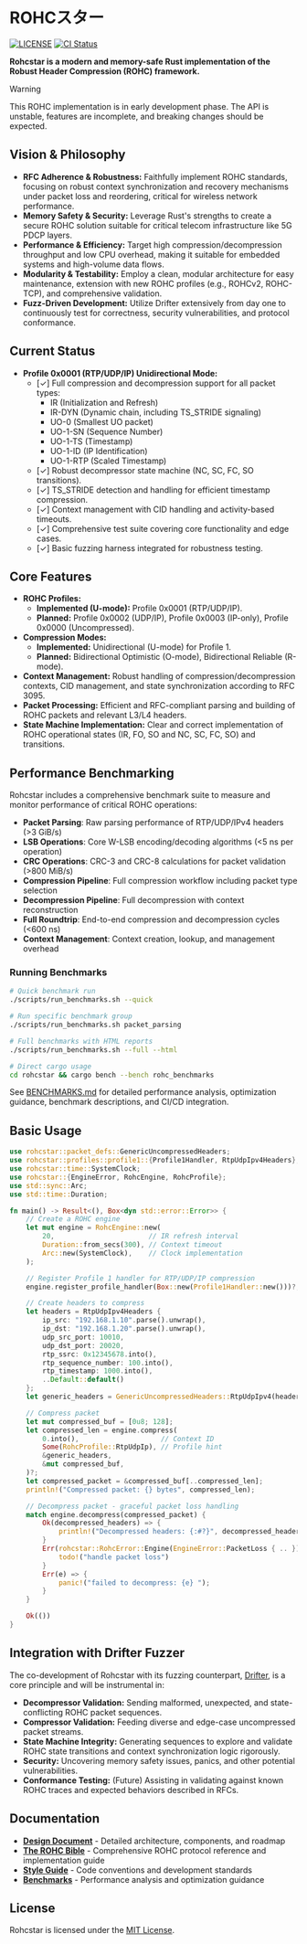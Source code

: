 # ROHCスター

[![LICENSE](https://img.shields.io/badge/license-MIT-blue.svg)](LICENSE)
[![CI Status](https://github.com/mitander/rohcstar/actions/workflows/ci.yml/badge.svg)](https://github.com/mitander/rohcstar/actions)

**Rohcstar is a modern and memory-safe Rust implementation of the Robust Header Compression (ROHC) framework.**

> [!WARNING]
> This ROHC implementation is in early development phase.
> The API is unstable, features are incomplete, and breaking changes should be expected.

## Vision & Philosophy

*   **RFC Adherence & Robustness:** Faithfully implement ROHC standards, focusing on robust context synchronization and recovery mechanisms under packet loss and reordering, critical for wireless network performance.
*   **Memory Safety & Security:** Leverage Rust's strengths to create a secure ROHC solution suitable for critical telecom infrastructure like 5G PDCP layers.
*   **Performance & Efficiency:** Target high compression/decompression throughput and low CPU overhead, making it suitable for embedded systems and high-volume data flows.
*   **Modularity & Testability:** Employ a clean, modular architecture for easy maintenance, extension with new ROHC profiles (e.g., ROHCv2, ROHC-TCP), and comprehensive validation.
*   **Fuzz-Driven Development:** Utilize Drifter extensively from day one to continuously test for correctness, security vulnerabilities, and protocol conformance.

## Current Status

*   **Profile 0x0001 (RTP/UDP/IP) Unidirectional Mode:**
    *   [✓] Full compression and decompression support for all packet types:
        *   IR (Initialization and Refresh)
        *   IR-DYN (Dynamic chain, including TS_STRIDE signaling)
        *   UO-0 (Smallest UO packet)
        *   UO-1-SN (Sequence Number)
        *   UO-1-TS (Timestamp)
        *   UO-1-ID (IP Identification)
        *   UO-1-RTP (Scaled Timestamp)
    *   [✓] Robust decompressor state machine (NC, SC, FC, SO transitions).
    *   [✓] TS_STRIDE detection and handling for efficient timestamp compression.
    *   [✓] Context management with CID handling and activity-based timeouts.
    *   [✓] Comprehensive test suite covering core functionality and edge cases.
    *   [✓] Basic fuzzing harness integrated for robustness testing.

## Core Features

*   **ROHC Profiles:**
    *   **Implemented (U-mode):** Profile 0x0001 (RTP/UDP/IP).
    *   **Planned:** Profile 0x0002 (UDP/IP), Profile 0x0003 (IP-only), Profile 0x0000 (Uncompressed).
*   **Compression Modes:**
    *   **Implemented:** Unidirectional (U-mode) for Profile 1.
    *   **Planned:** Bidirectional Optimistic (O-mode), Bidirectional Reliable (R-mode).
*   **Context Management:** Robust handling of compression/decompression contexts, CID management, and state synchronization according to RFC 3095.
*   **Packet Processing:** Efficient and RFC-compliant parsing and building of ROHC packets and relevant L3/L4 headers.
*   **State Machine Implementation:** Clear and correct implementation of ROHC operational states (IR, FO, SO and NC, SC, FC, SO) and transitions.

## Performance Benchmarking

Rohcstar includes a comprehensive benchmark suite to measure and monitor performance of critical ROHC operations:

*   **Packet Parsing**: Raw parsing performance of RTP/UDP/IPv4 headers (>3 GiB/s)
*   **LSB Operations**: Core W-LSB encoding/decoding algorithms (<5 ns per operation)
*   **CRC Operations**: CRC-3 and CRC-8 calculations for packet validation (>800 MiB/s)
*   **Compression Pipeline**: Full compression workflow including packet type selection
*   **Decompression Pipeline**: Full decompression with context reconstruction
*   **Full Roundtrip**: End-to-end compression and decompression cycles (<600 ns)
*   **Context Management**: Context creation, lookup, and management overhead

### Running Benchmarks

```bash
# Quick benchmark run
./scripts/run_benchmarks.sh --quick

# Run specific benchmark group
./scripts/run_benchmarks.sh packet_parsing

# Full benchmarks with HTML reports
./scripts/run_benchmarks.sh --full --html

# Direct cargo usage
cd rohcstar && cargo bench --bench rohc_benchmarks
```

See [BENCHMARKS.md](docs/BENCHMARKS.md) for detailed performance analysis, optimization guidance, benchmark descriptions, and CI/CD integration.

## Basic Usage

```rust
use rohcstar::packet_defs::GenericUncompressedHeaders;
use rohcstar::profiles::profile1::{Profile1Handler, RtpUdpIpv4Headers};
use rohcstar::time::SystemClock;
use rohcstar::{EngineError, RohcEngine, RohcProfile};
use std::sync::Arc;
use std::time::Duration;

fn main() -> Result<(), Box<dyn std::error::Error>> {
    // Create a ROHC engine
    let mut engine = RohcEngine::new(
        20,                       // IR refresh interval
        Duration::from_secs(300), // Context timeout
        Arc::new(SystemClock),    // Clock implementation
    );

    // Register Profile 1 handler for RTP/UDP/IP compression
    engine.register_profile_handler(Box::new(Profile1Handler::new()))?;

    // Create headers to compress
    let headers = RtpUdpIpv4Headers {
        ip_src: "192.168.1.10".parse().unwrap(),
        ip_dst: "192.168.1.20".parse().unwrap(),
        udp_src_port: 10010,
        udp_dst_port: 20020,
        rtp_ssrc: 0x12345678.into(),
        rtp_sequence_number: 100.into(),
        rtp_timestamp: 1000.into(),
        ..Default::default()
    };
    let generic_headers = GenericUncompressedHeaders::RtpUdpIpv4(headers);

    // Compress packet
    let mut compressed_buf = [0u8; 128];
    let compressed_len = engine.compress(
        0.into(),                    // Context ID
        Some(RohcProfile::RtpUdpIp), // Profile hint
        &generic_headers,
        &mut compressed_buf,
    )?;
    let compressed_packet = &compressed_buf[..compressed_len];
    println!("Compressed packet: {} bytes", compressed_len);

    // Decompress packet - graceful packet loss handling
    match engine.decompress(compressed_packet) {
        Ok(decompressed_headers) => {
            println!("Decompressed headers: {:#?}", decompressed_headers);
        }
        Err(rohcstar::RohcError::Engine(EngineError::PacketLoss { .. })) => {
            todo!("handle packet loss")
        }
        Err(e) => {
            panic!("failed to decompress: {e} ");
        }
    }

    Ok(())
}
```

## Integration with Drifter Fuzzer

The co-development of Rohcstar with its fuzzing counterpart, [Drifter](https://github.com/mitander/drifter), is a core principle and will be instrumental in:
*   **Decompressor Validation:** Sending malformed, unexpected, and state-conflicting ROHC packet sequences.
*   **Compressor Validation:** Feeding diverse and edge-case uncompressed packet streams.
*   **State Machine Integrity:** Generating sequences to explore and validate ROHC state transitions and context synchronization logic rigorously.
*   **Security:** Uncovering memory safety issues, panics, and other potential vulnerabilities.
*   **Conformance Testing:** (Future) Assisting in validating against known ROHC traces and expected behaviors described in RFCs.

## Documentation

*   **[Design Document](docs/DESIGN_DOCUMENT.md)** - Detailed architecture, components, and roadmap
*   **[The ROHC Bible](docs/THE_ROHC_BIBLE.md)** - Comprehensive ROHC protocol reference and implementation guide
*   **[Style Guide](docs/STYLE.md)** - Code conventions and development standards
*   **[Benchmarks](docs/BENCHMARKS.md)** - Performance analysis and optimization guidance

## License

Rohcstar is licensed under the [MIT License](LICENSE).
